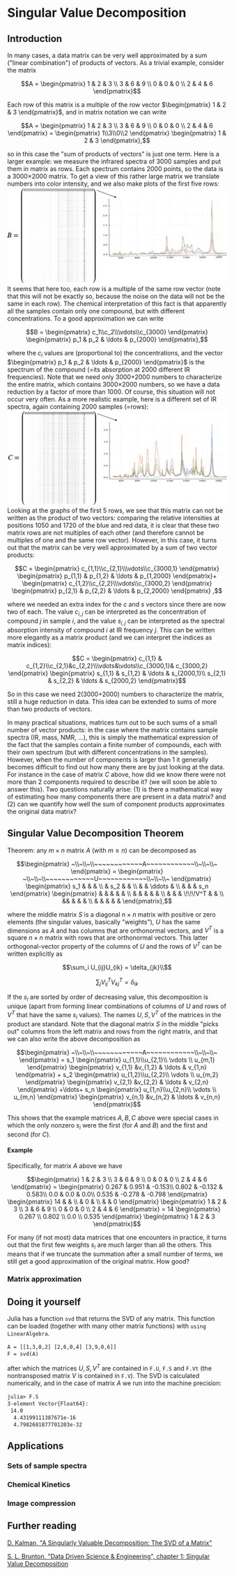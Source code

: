 # Singular Value Decomposition

## Introduction 
In many cases, a data matrix can be very well approximated by a sum ("linear combination") of products of vectors. As a trivial example, consider the matrix

```math 
A = 
\begin{pmatrix}
1 & 2 & 3 \\
3 & 6 & 9 \\
0 & 0 & 0 \\
2 & 4 & 6
\end{pmatrix}
```
Each row of this matrix is a multiple of the row vector $`\begin{pmatrix} 1 & 2 & 3 \end{pmatrix}`$, and in matrix notation we can write
```math 
A = 
\begin{pmatrix}
1 & 2 & 3 \\
3 & 6 & 9 \\
0 & 0 & 0 \\
2 & 4 & 6
\end{pmatrix}
=
\begin{pmatrix}
1\\3\\0\\2
\end{pmatrix}
\begin{pmatrix}
1 & 2 & 3
\end{pmatrix},
```
so in this case the "sum of products of vectors" is just one term. Here is a larger example: we measure the infrared spectra of 3000 samples and put them in matrix as rows. Each spectrum contains 2000 points, so the data is a 3000$`\times`$2000 matrix. To get a view of this rather large matrix we  translate numbers into color intensity, and we also make plots of the first five rows:
![1component_example.png](https://github.com/EMCMS/DataSci4Chem.jl/blob/main/docs/src/assets/1component_example.png)
It seems that here too, each row is a multiple of the same row vector (note that this will not be exactly so, because the noise on the data will not be the same in each row). The chemical interpretation of this fact is that apparently all the samples contain only one compound, but with different concentrations. To a good approximation we can write 
```math 
B = 
\begin{pmatrix}
c_1\\c_2\\\vdots\\c_{3000}
\end{pmatrix}
\begin{pmatrix}
p_1 & p_2 & \ldots & p_{2000}
\end{pmatrix},
```
where the $`c_i`$ values are (proportional to) the concentrations, and the vector $`\begin{pmatrix} p_1 & p_2 & \ldots & p_{2000} \end{pmatrix}`$ is the spectrum of the compound (=its absorption at 2000 different IR frequencies). Note that we need only 3000+2000 numbers to characterize the entire matrix, which contains 3000$`\times`$2000 numbers, so we have a data reduction by a factor of more than 1000. Of course, this situation will not occur very often. As a  more realistic example, here is a different set of IR spectra, again containing 2000 samples (=rows):
![1component_example.png](https://github.com/EMCMS/DataSci4Chem.jl/blob/main/docs/src/assets/2component_example.png)
Looking at the graphs of the first 5 rows, we see that this matrix can not be written as the product of two vectors: comparing the relative intensities at positions 1050 and 1720 of the blue and red data, it is clear that these two matrix rows are not multiples of each other (and therefore cannot be multiples of one and the same row vector). However, in this case, it turns out that the matrix can be very well approximated by a sum of two vector products:
```math 
C = 
\begin{pmatrix}
c_{1,1}\\c_{2,1}\\\vdots\\c_{3000,1}
\end{pmatrix}
\begin{pmatrix}
p_{1,1} & p_{1,2} & \ldots & p_{1,2000}
\end{pmatrix}+
\begin{pmatrix}
c_{1,2}\\c_{2,2}\\\vdots\\c_{3000,2}
\end{pmatrix}
\begin{pmatrix}
p_{2,1} & p_{2,2} & \ldots & p_{2,2000}
\end{pmatrix}
,
```
where we needed an extra index for the $c$ and $s$ vectors since there are now two of each.
The value $`c_{i,j}`$ can be interpreted as the concentration of compound $j$ in sample $i$, and the value $`s_{i,j}`$ can be interpreted as the spectral absorption intensity of compound $i$ at IR frequency $j$.
This can be written more elegantly as a matrix product (and we can interpret the indices as matrix indices):
```math
C = 
\begin{pmatrix}
c_{1,1} & c_{1,2}\\c_{2,1}&c_{2,2}\\\vdots&\vdots\\c_{3000,1}& c_{3000,2}
\end{pmatrix}
\begin{pmatrix}
s_{1,1} & s_{1,2} & \ldots & s_{2000,1}\\
s_{2,1} & s_{2,2} & \ldots & s_{2000,2}
\end{pmatrix}
```
So in this case we need 2(3000+2000) numbers to characterize the matrix, still a huge reduction in data. This idea can be extended to sums of more than two products of vectors.

In many practical situations, matrices turn out to be such sums of a small number of vector products: in the case where the matrix contains sample spectra (IR, mass, NMR, ...), this is simply the mathematical expression of the fact that the samples contain a finite number of compounds, each with their own spectrum (but with different concentrations in the samples). However, when the number of components is larger than 1 it generally becomes difficult to find out how many there are by just looking at the data. For instance in the case of matrix $`C`$ above, how did we know there were not more than 2 components required to describe it? (we will soon be able to answer this). Two questions naturally arise: (1) is there a mathematical way of estimating how many components there are present in a data matrix? and (2) can we quantify how well the sum of component products approximates the original data matrix?

## Singular Value Decomposition Theorem

Theorem: any $`m \times n`$ matrix $A$ (with $`m\ge n`$) can be decomposed as
```math
\begin{pmatrix}
~\\~\\~\\~~~~~~~~~~~~A~~~~~~~~~~~~\\~\\~\\~
\end{pmatrix}
=
\begin{pmatrix}
~\\~\\~\\~~~~~~~~~~~~U~~~~~~~~~~~~\\~\\~\\~
\end{pmatrix}
\begin{pmatrix}
s_1 & & & \\ & s_2 & & \\ & & \ddots & \\ & & & s_n
\end{pmatrix}
\begin{pmatrix}
  & & & & & \\ &  & & & & \\ & & &  \!\!\!V^T   & & \\  && &  & & \\ & & & & &
\end{pmatrix},
```
where the middle matrix $`S`$ is a diagonal $`n\times n`$  matrix with positive or zero elements (the singular values, basically "weights"), $U$ has the same dimensions as $`A`$ and has columns that are orthonormal vectors, and $V^T$ is a square $`n\times n`$ matrix with rows that are orthonormal vectors. This latter orthogonal-vector property of the columns of $U$ and the rows of $V^T$ can be written explicitly as
```math
\sum_i U_{ij}U_{ik} = \delta_{jk}\\
```
```math
\sum_j V^T_{ij}V^T_{kj} = \delta_{ik} 
```
If the $`s_i`$ are sorted by order of decreasing value, this decomposition is unique (apart from forming linear combinations of columns of $U$ and rows of $V^T$ that have the same $s_i$ values). The names $`U,S,V^T`$ of the matrices in the product are standard.
Note that the diagonal matrix $`S`$ in the middle "picks out" columns from the left matrix and rows from the right matrix, and that we can also write the above decomposition as
```math
\begin{pmatrix}
~\\~\\~\\~~~~~~~~~~~~A~~~~~~~~~~~~\\~\\~\\~
\end{pmatrix}
= s_1
\begin{pmatrix}
u_{1,1}\\u_{2,1}\\ \vdots \\ u_{m,1}
\end{pmatrix}
\begin{pmatrix}
v_{1,1} &v_{1,2} & \ldots & v_{1,n}  
\end{pmatrix}
+
s_2
\begin{pmatrix}
u_{1,2}\\u_{2,2}\\ \vdots \\ u_{m,2}
\end{pmatrix}
\begin{pmatrix}
v_{2,1} &v_{2,2} & \ldots & v_{2,n}  
\end{pmatrix}
+\ldots+
s_n
\begin{pmatrix}
u_{1,n}\\u_{2,n}\\ \vdots \\ u_{m,n}
\end{pmatrix}
\begin{pmatrix}
v_{n,1} &v_{n,2} & \ldots & v_{n,n}  
\end{pmatrix}
```
This shows that the example matrices $`A,B,C`$ above were special cases in which the only nonzero $`s_i`$ were the first (for $`A`$ and $`B`$) and the first and second (for $`C`$).
#### Example 
Specifically, for matrix $A$ above we have
```math
\begin{pmatrix}
1 & 2 & 3 \\
3 & 6 & 9 \\
0 & 0 & 0 \\
2 & 4 & 6
\end{pmatrix} =
\begin{pmatrix}
  0.267 &  0.951 &  -0.153\\
 0.802 & -0.132  &  0.583\\
  0.0      &  0.0     &   0.0\\
 0.535 & -0.278 & -0.798
\end{pmatrix}
\begin{pmatrix}
14 &  &  \\
 & 0 &  \\
 & & 0
\end{pmatrix}
\begin{pmatrix}
1 & 2 & 3 \\
3 & 6 & 9 \\
0 & 0 & 0 \\
2 & 4 & 6
\end{pmatrix}
= 14 \begin{pmatrix}
  0.267 \\
 0.802 \\
  0.0  \\
 0.535
\end{pmatrix}
\begin{pmatrix}
1 & 2 & 3
\end{pmatrix}
```

For many (if not most) data matrices that one encounters in practice, it turns out that the first few weights $`s_i`$ are much larger than all the others. This means that if we truncate the summation after a small number of terms, we still get a good approximation of the original matrix. How good?

### Matrix approximation

## Doing it yourself 
Julia has a function ``svd`` that returns the SVD of any matrix. This function can be loaded (together with many other matrix functions) with ``using LinearAlgebra``.
```@example
A = [[1,3,0,2] [2,6,0,4] [3,9,0,6]]
F = svd(A)
```
after which the matrices $`U,S,V^T`$ are contained in ``F.U``, ``F.S`` and ``F.Vt`` (the nontransposed matrix $`V`$ is contained in ``F.V``). The SVD is calculated numerically, and in the case of matrix $`A`$ we run into the machine precision:
```
julia> F.S
3-element Vector{Float64}:
 14.0
  4.43199111387671e-16
  4.7982681877701203e-32
```


## Applications

### Sets of sample spectra

### Chemical Kinetics

### Image compression

## Further reading
[D. Kalman, "A Singularly Valuable Decomposition: The SVD of a Matrix"](https://sites.math.washington.edu/~morrow/464_16/svd.pdf)


[S. L. Brunton, "Data Driven Science & Engineering", chapter 1: Singular Value Decomposition](https://www.researchgate.net/publication/332751929)
